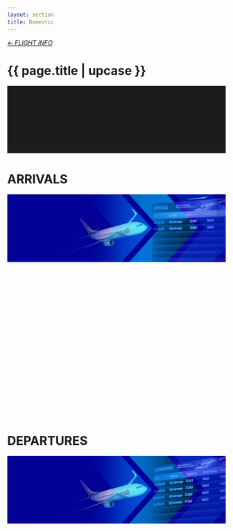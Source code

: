 ```yaml
---
layout: section
title: Domestic
---
```


<div class="content-section">
    <em class="left-text"><a href="fids.html">&larr; FLIGHT INFO</a></em>
    <h1 class="left-text" id="wide-fids">{{ page.title | upcase }}</h1>
    <svg xmlns="http://www.w3.org/2000/svg" viewBox="0 0 650 200">
		<rect width="650" height="200" style="fill:#1c1c1c"/>
	</svg>
</div>

<div class="content-section" id="fids-arrivals">
	<h1 class="left-text">ARRIVALS</h1>
	<img class="responsive-image" src="assets/images/fids/arrival.jpg" alt="img">
</div>

<div class="container no-bottom">
	<iframe src="" width="100%" height="350px" frameBorder="0" scrolling="no" title="Domestic Arrivals">
	</iframe>
</div>

<div class="content-section" id="fids-departures">
	<h1 class="left-text">DEPARTURES</h1>
	<img class="responsive-image" src="assets/images/fids/departure.jpg" alt="img">
</div>

<div class="container no-bottom">
	<iframe src="" width="100%" height="350px" frameBorder="0" scrolling="no" title="Domestic Departures">
	</iframe>
	<div class="decoration"></div>
</div>

